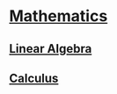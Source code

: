 # [Mathematics](http://benjaminklassen.com)

## [Linear Algebra](linalg.md)

## [Calculus](calculus.md)
